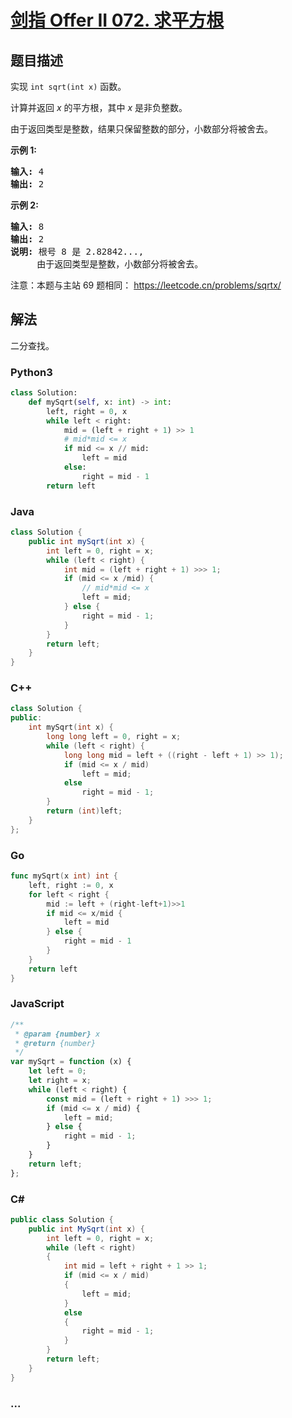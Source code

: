 # [剑指 Offer II 072. 求平方根](https://leetcode.cn/problems/jJ0w9p)

## 题目描述

<!-- 这里写题目描述 -->

<p>实现&nbsp;<code>int sqrt(int x)</code>&nbsp;函数。</p>

<p>计算并返回&nbsp;<em>x</em>&nbsp;的平方根，其中&nbsp;<em>x </em>是非负整数。</p>

<p>由于返回类型是整数，结果只保留整数的部分，小数部分将被舍去。</p>

<p><strong>示例 1:</strong></p>

<pre><strong>输入:</strong> 4
<strong>输出:</strong> 2
</pre>

<p><strong>示例 2:</strong></p>

<pre><strong>输入:</strong> 8
<strong>输出:</strong> 2
<strong>说明:</strong> 根号 8 是 2.82842..., 
&nbsp;    由于返回类型是整数，小数部分将被舍去。
</pre>

<p><meta charset="UTF-8" />注意：本题与主站 69&nbsp;题相同：&nbsp;<a href="https://leetcode.cn/problems/sqrtx/">https://leetcode.cn/problems/sqrtx/</a></p>

## 解法

<!-- 这里可写通用的实现逻辑 -->

二分查找。

<!-- tabs:start -->

### **Python3**

<!-- 这里可写当前语言的特殊实现逻辑 -->

```python
class Solution:
    def mySqrt(self, x: int) -> int:
        left, right = 0, x
        while left < right:
            mid = (left + right + 1) >> 1
            # mid*mid <= x
            if mid <= x // mid:
                left = mid
            else:
                right = mid - 1
        return left
```

### **Java**

<!-- 这里可写当前语言的特殊实现逻辑 -->

```java
class Solution {
    public int mySqrt(int x) {
        int left = 0, right = x;
        while (left < right) {
            int mid = (left + right + 1) >>> 1;
            if (mid <= x /mid) {
                // mid*mid <= x
                left = mid;
            } else {
                right = mid - 1;
            }
        }
        return left;
    }
}
```

### **C++**

```cpp
class Solution {
public:
    int mySqrt(int x) {
        long long left = 0, right = x;
        while (left < right) {
            long long mid = left + ((right - left + 1) >> 1);
            if (mid <= x / mid)
                left = mid;
            else
                right = mid - 1;
        }
        return (int)left;
    }
};
```

### **Go**

```go
func mySqrt(x int) int {
	left, right := 0, x
	for left < right {
		mid := left + (right-left+1)>>1
		if mid <= x/mid {
			left = mid
		} else {
			right = mid - 1
		}
	}
	return left
}
```

### **JavaScript**

```js
/**
 * @param {number} x
 * @return {number}
 */
var mySqrt = function (x) {
    let left = 0;
    let right = x;
    while (left < right) {
        const mid = (left + right + 1) >>> 1;
        if (mid <= x / mid) {
            left = mid;
        } else {
            right = mid - 1;
        }
    }
    return left;
};
```

### **C#**

```cs
public class Solution {
    public int MySqrt(int x) {
        int left = 0, right = x;
        while (left < right)
        {
            int mid = left + right + 1 >> 1;
            if (mid <= x / mid)
            {
                left = mid;
            }
            else
            {
                right = mid - 1;
            }
        }
        return left;
    }
}
```

### **...**

```

```

<!-- tabs:end -->
